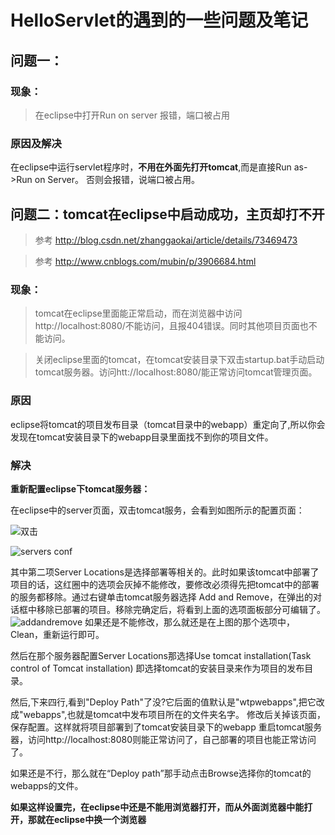 # HelloServlet的遇到的一些问题及笔记

## 问题一：

### 现象：
>在eclipse中打开Run on server 报错，端口被占用

### 原因及解决

在eclipse中运行servlet程序时，**不用在外面先打开tomcat**,而是直接Run as->Run on Server。
否则会报错，说端口被占用。

## 问题二：tomcat在eclipse中启动成功，主页却打不开

> 参考 <http://blog.csdn.net/zhanggaokai/article/details/73469473>

>参考 <http://www.cnblogs.com/mubin/p/3906684.html>

### 现象：
> tomcat在eclipse里面能正常启动，而在浏览器中访问http://localhost\:8080/不能访问，且报404错误。同时其他项目页面也不能访问。

>关闭eclipse里面的tomcat，在tomcat安装目录下双击startup.bat手动启动tomcat服务器。访问htt://localhost\:8080/能正常访问tomcat管理页面。

### 原因

eclipse将tomcat的项目发布目录（tomcat目录中的webapp）重定向了,所以你会发现在tomcat安装目录下的webapp目录里面找不到你的项目文件。

### 解决

**重新配置eclipse下tomcat服务器：**

在eclipse中的server页面，双击tomcat服务，会看到如图所示的配置页面：

![双击](https://github.com/guangpingheng01/note201801/Servlet+Jsp/Jsp+Servlet学习笔记/Chapter2/picture/servers.jpg)

![servers conf](https://github.com/guangpingheng01/note201801/Servlet+Jsp/Jsp+Servlet学习笔记/Chapter2/picture/servers-conf.gif)

其中第二项Server Locations是选择部署等相关的。此时如果该tomcat中部署了项目的话，这红圈中的选项会灰掉不能修改，要修改必须得先把tomcat中的部署的服务都移除。通过右键单击tomcat服务器选择 Add and Remove，在弹出的对话框中移除已部署的项目。移除完确定后，将看到上面的选项面板部分可编辑了。
![addandremove](https://github.com/guangpingheng01/note201801/Servlet+Jsp/Jsp+Servlet学习笔记/Chapter2/picture/addandremove.gif)
如果还是不能修改，那么就还是在上图的那个选项中，Clean，重新运行即可。


然后在那个服务器配置Server Locations那选择Use tomcat installation(Task control of Tomcat installation) 即选择tomcat的安装目录来作为项目的发布目录。

然后,下来四行,看到"Deploy Path"了没?它后面的值默认是"wtpwebapps",把它改成"webapps",也就是tomcat中发布项目所在的文件夹名字。
修改后关掉该页面，保存配置。这样就将项目部署到了tomcat安装目录下的webapp
重启tomcat服务器，访问http://localhost:8080则能正常访问了，自己部署的项目也能正常访问了。

如果还是不行，那么就在“Deploy path”那手动点击Browse选择你的tomcat的webapps的文件。

**如果这样设置完，在eclipse中还是不能用浏览器打开，而从外面浏览器中能打开，那就在eclipse中换一个浏览器**